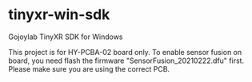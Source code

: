 # tinyxr-win-sdk
Gojoylab TinyXR SDK for Windows

This project is for HY-PCBA-02 board only. To enable sensor fusion on board, you need flash the firmware "SensorFusion_20210222.dfu" first. Please make sure you are using the correct PCB.
